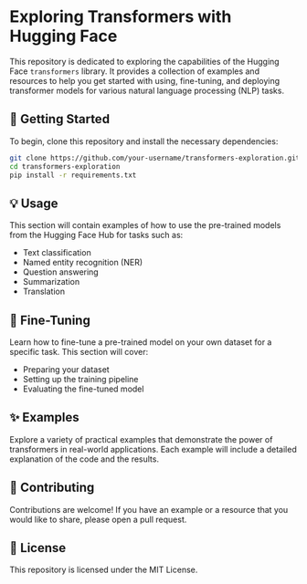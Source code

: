 # Exploring Transformers with Hugging Face

This repository is dedicated to exploring the capabilities of the Hugging Face `transformers` library. It provides a collection of examples and resources to help you get started with using, fine-tuning, and deploying transformer models for various natural language processing (NLP) tasks.

## 🚀 Getting Started

To begin, clone this repository and install the necessary dependencies:

```bash
git clone https://github.com/your-username/transformers-exploration.git
cd transformers-exploration
pip install -r requirements.txt
```

## 💡 Usage

This section will contain examples of how to use the pre-trained models from the Hugging Face Hub for tasks such as:

*   Text classification
*   Named entity recognition (NER)
*   Question answering
*   Summarization
*   Translation

## 🔧 Fine-Tuning

Learn how to fine-tune a pre-trained model on your own dataset for a specific task. This section will cover:

*   Preparing your dataset
*   Setting up the training pipeline
*   Evaluating the fine-tuned model

## ✨ Examples

Explore a variety of practical examples that demonstrate the power of transformers in real-world applications. Each example will include a detailed explanation of the code and the results.

## 🤝 Contributing

Contributions are welcome! If you have an example or a resource that you would like to share, please open a pull request.

## 📄 License

This repository is licensed under the MIT License.
